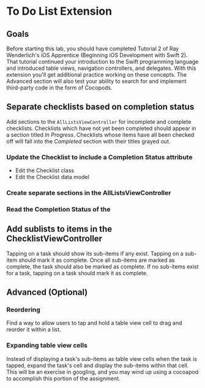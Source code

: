 # To Do List Extension

## Goals
Before starting this lab, you should have completed Tutorial 2 of Ray Wenderlich's iOS Apprentice (Beginning iOS Development with Swift 2). That tutorial continued your introduction to the Swift programming language and introduced table views, navigation controllers, and delegates. With this extension you'll get additional practice working on these concepts. The Advanced section will also test your ability to search for and implement third-party code in the form of Cocopods.

## Separate checklists based on completion status
Add sections to the `AllListsViewController` for incomplete and complete checklists. Checklists which have not yet been completed should appear in a section titled *In Progress*. Checklists whose items have all been checked off will fall into the *Completed* section with their titles grayed out.

### Update the Checklist to include a Completion Status attribute

* Edit the Checklist class
* Edit the Checklist data model

### Create separate sections in the AllListsViewController

### Read the Completion Status of the 


## Add sublists to items in the ChecklistViewController
Tapping on a task should show its sub-items if any exist. Tapping on a sub-item should mark it as complete. Once all sub-items are marked as complete, the task should also be marked as complete. If no sub-items exist for a task, tapping on a task should mark it as complete.

## Advanced (Optional)

### Reordering
Find a way to allow users to tap and hold a table view cell to drag and reorder it within a list.

### Expanding table view cells
Instead of displaying a task's sub-items as table view cells when the task is tapped, expand the task's cell and display the sub-items within that cell. This will be an exercise in googling, and you may wind up using a cocoapod to accomplish this portion of the assignment.